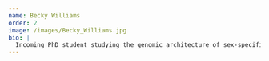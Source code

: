 ```yaml
---
name: Becky Williams
order: 2
image: /images/Becky_Williams.jpg
bio: |
  Incoming PhD student studying the genomic architecture of sex-specific climate adaptation in *Drosophila melanogaster*.
---
```

